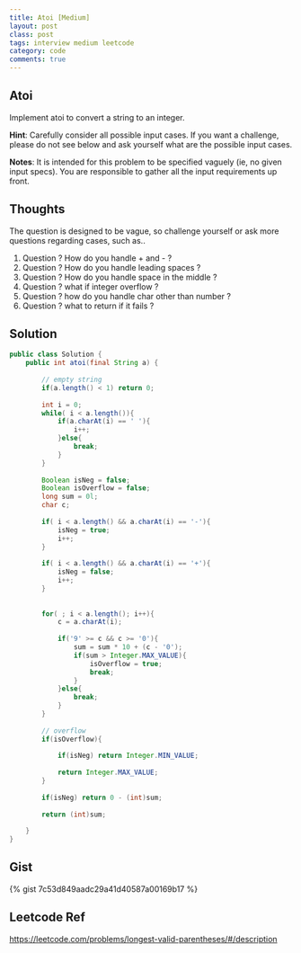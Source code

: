 ```yaml
---
title: Atoi [Medium]
layout: post
class: post
tags: interview medium leetcode
category: code
comments: true
---
```

## Atoi
Implement atoi to convert a string to an integer.

**Hint**: Carefully consider all possible input cases. If you want a challenge, please do not see below and ask yourself what are the possible input cases.

**Notes**: It is intended for this problem to be specified vaguely (ie, no given input specs). You are responsible to gather all the input requirements up front.

## Thoughts
The question is designed to be vague, so challenge yourself or ask more questions regarding cases, such as..

1. Question ? How do you handle + and - ?
2. Question ? How do you handle leading spaces ?
3. Question ? How do you handle space in the middle ?
4. Question ? what if integer overflow ?
5. Question ? how do you handle char other than number ?
6. Question ? what to return if it fails ?

## Solution
```java
public class Solution {
    public int atoi(final String a) {
        
        // empty string
        if(a.length() < 1) return 0;
        
        int i = 0;
        while( i < a.length()){
            if(a.charAt(i) == ' '){
                i++;
            }else{
                break;
            }
        }
        
        Boolean isNeg = false;
        Boolean isOverflow = false;
        long sum = 0l;
        char c;
        
        if( i < a.length() && a.charAt(i) == '-'){
            isNeg = true;
            i++;
        }
        
        if( i < a.length() && a.charAt(i) == '+'){
            isNeg = false;
            i++;
        }
        
        
        for( ; i < a.length(); i++){
            c = a.charAt(i);
            
            if('9' >= c && c >= '0'){
                sum = sum * 10 + (c - '0');
                if(sum > Integer.MAX_VALUE){
                    isOverflow = true;
                    break;
                }
            }else{
                break;
            }
        }
        
        // overflow
        if(isOverflow){
            
            if(isNeg) return Integer.MIN_VALUE;
            
            return Integer.MAX_VALUE;
        }
        
        if(isNeg) return 0 - (int)sum;
        
        return (int)sum;
        
    }
}
```
## Gist
{% gist 7c53d849aadc29a41d40587a00169b17 %}
## Leetcode Ref
https://leetcode.com/problems/longest-valid-parentheses/#/description
